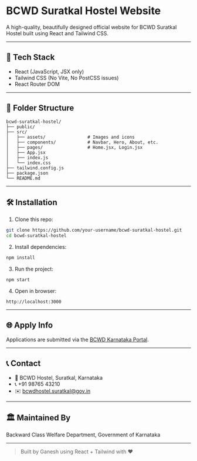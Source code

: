 # BCWD Suratkal Hostel Website

A high-quality, beautifully designed official website for BCWD Suratkal Hostel built using React and Tailwind CSS.

---

## 🚀 Tech Stack
- React (JavaScript, JSX only)
- Tailwind CSS (No Vite, No PostCSS issues)
- React Router DOM

---

## 📁 Folder Structure
```
bcwd-suratkal-hostel/
├── public/
├── src/
│   ├── assets/                # Images and icons
│   ├── components/            # Navbar, Hero, About, etc.
│   ├── pages/                 # Home.jsx, Login.jsx
│   ├── App.jsx
│   ├── index.js
│   └── index.css
├── tailwind.config.js
├── package.json
└── README.md
```

---

## 🛠️ Installation
1. Clone this repo:
```bash
git clone https://github.com/your-username/bcwd-suratkal-hostel.git
cd bcwd-suratkal-hostel
```

2. Install dependencies:
```bash
npm install
```

3. Run the project:
```bash
npm start
```

4. Open in browser:
```
http://localhost:3000
```

---

## 🌐 Apply Info
Applications are submitted via the [BCWD Karnataka Portal](https://bcwd.karnataka.gov.in).

---

## 📞 Contact
- 📍 BCWD Hostel, Suratkal, Karnataka
- 📞 +91 98765 43210
- ✉️ bcwdhostel.suratkal@gov.in

---

## 🏛️ Maintained By
Backward Class Welfare Department, Government of Karnataka

---

> Built by Ganesh using React + Tailwind with ❤️
